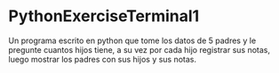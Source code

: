 # PythonExerciseTerminal1
Un programa escrito en python que tome los datos de 5 padres y le pregunte cuantos hijos tiene, a su vez por cada hijo registrar sus notas, luego mostrar los padres con sus hijos y sus notas. 
